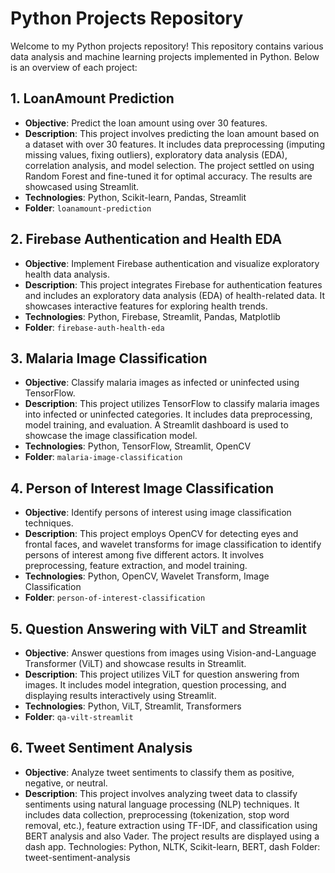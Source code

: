 # Python Projects Repository

Welcome to my Python projects repository! This repository contains various data analysis and machine learning projects implemented in Python. Below is an overview of each project:

## 1. LoanAmount Prediction

- **Objective**: Predict the loan amount using over 30 features.
- **Description**: This project involves predicting the loan amount based on a dataset with over 30 features. It includes data preprocessing (imputing missing values, fixing outliers), exploratory data analysis (EDA), correlation analysis, and model selection. The project settled on using Random Forest and fine-tuned it for optimal accuracy. The results are showcased using Streamlit.
- **Technologies**: Python, Scikit-learn, Pandas, Streamlit
- **Folder**: `loanamount-prediction`

## 2. Firebase Authentication and Health EDA

- **Objective**: Implement Firebase authentication and visualize exploratory health data analysis.
- **Description**: This project integrates Firebase for authentication features and includes an exploratory data analysis (EDA) of health-related data. It showcases interactive features for exploring health trends.
- **Technologies**: Python, Firebase, Streamlit, Pandas, Matplotlib
- **Folder**: `firebase-auth-health-eda`

## 3. Malaria Image Classification

- **Objective**: Classify malaria images as infected or uninfected using TensorFlow.
- **Description**: This project utilizes TensorFlow to classify malaria images into infected or uninfected categories. It includes data preprocessing, model training, and evaluation. A Streamlit dashboard is used to showcase the image classification model.
- **Technologies**: Python, TensorFlow, Streamlit, OpenCV
- **Folder**: `malaria-image-classification`

## 4. Person of Interest Image Classification

- **Objective**: Identify persons of interest using image classification techniques.
- **Description**: This project employs OpenCV for detecting eyes and frontal faces, and wavelet transforms for image classification to identify persons of interest among five different actors. It involves preprocessing, feature extraction, and model training.
- **Technologies**: Python, OpenCV, Wavelet Transform, Image Classification
- **Folder**: `person-of-interest-classification`

## 5. Question Answering with ViLT and Streamlit

- **Objective**: Answer questions from images using Vision-and-Language Transformer (ViLT) and showcase results in Streamlit.
- **Description**: This project utilizes ViLT for question answering from images. It includes model integration, question processing, and displaying results interactively using Streamlit.
- **Technologies**: Python, ViLT, Streamlit, Transformers
- **Folder**: `qa-vilt-streamlit`

## 6. Tweet Sentiment Analysis
- **Objective**: Analyze tweet sentiments to classify them as positive, negative, or neutral.
- **Description**: This project involves analyzing tweet data to classify sentiments using natural language processing (NLP) techniques. It includes data collection, preprocessing (tokenization, stop word removal, etc.), feature extraction using TF-IDF, and classification using BERT analysis and also Vader. The project results are displayed using a dash app.
Technologies: Python, NLTK, Scikit-learn, BERT, dash
Folder: tweet-sentiment-analysis
